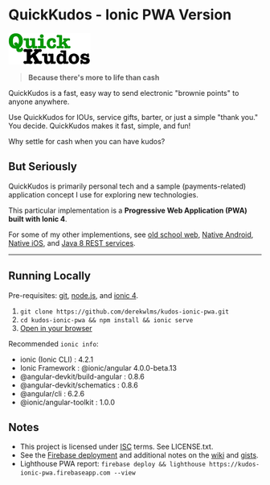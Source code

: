 # QuickKudos - Ionic PWA Version

![QuickKudos](src/assets/icons/qk-2-tiny.png)
> **Because there's more to life than cash**

QuickKudos is a fast, easy way to send electronic "brownie points" to anyone anywhere.

Use QuickKudos for IOUs, service gifts, barter, or just a simple "thank you." You decide. QuickKudos makes it fast, simple, and fun!

Why settle for cash when you can have kudos?

## But Seriously

QuickKudos is primarily personal tech and a sample (payments-related) application concept I use for exploring new technologies.

This particular implementation is a **Progressive Web Application (PWA)
built with Ionic 4**.

For some of my other implementions, see [old school web](http://www.quickkudos.com), 
[Native Android](https://bitbucket.org/derekwlms/kudosandroid/src/master/), [Native iOS](https://bitbucket.org/derekwlms/kudosios/src/master), and [Java 8 REST services](https://bitbucket.org/derekwlms/kudosservice/src/master).

---

## Running Locally

Pre-requisites: [git](https://git-scm.com/),  [node.js](https://nodejs.org), and [ionic 4](https://ionicframework.com/).

1. `git clone https://github.com/derekwlms/kudos-ionic-pwa.git`
2. `cd kudos-ionic-pwa && npm install && ionic serve`
3. [Open in your browser](http://localhost:8100)

Recommended `ionic info`:

- ionic (Ionic CLI)             : 4.2.1 
- Ionic Framework               : @ionic/angular 4.0.0-beta.13
- @angular-devkit/build-angular : 0.8.6
- @angular-devkit/schematics    : 0.8.6
- @angular/cli                  : 6.2.6
- @ionic/angular-toolkit        : 1.0.0


## Notes

- This project is licensed under [ISC](https://opensource.org/licenses/ISC) terms. See LICENSE.txt.
- See the [Firebase deployment](https://kudos-ionic-pwa.firebaseapp.com) and additional notes on the [wiki](https://github.com/derekwlms/kudos-ionic-pwa/wiki) and [gists](https://bitbucket.org/derekwlms/notes/src/master/kudos-ionic-pwa.MD).
- Lighthouse PWA report: `firebase deploy && lighthouse https://kudos-ionic-pwa.firebaseapp.com --view`
 